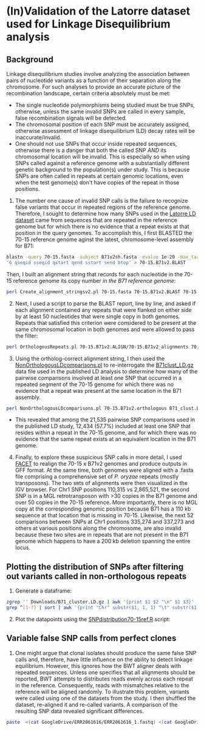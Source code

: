 # (In)Validation of the Latorre dataset used for Linkage Disequilibrium analysis

## Background
Linkage disequilibrium studies involve analyzing the association between pairs of nucleotide variants as a function of their separation along the chromosome. For such analyses to provide an accurate picture of the recombination landscape, certain criteria absolutely must be met:
- The single nucleotide polymorphisms being studied must be true SNPs, otherwise, unless the same invalid SNPs are called in every sample, false recombination signals will be detected.
- The chromosomal position of each SNP must be accurately assigned, otherwise assessment of linkage disequilibrium (LD) decay rates will be inaccurate/invalid.
- One should not use SNPs that occur inside repeated sequences, otherwise there is a danger that both the called SNP *AND* its chromosomal location will be invalid. This is especially so when using SNPs called against a reference genome with a substantially different genetic background to the population(s) under study. This is because SNPs are often called in repeats at certain genomic locations, even when the test genome(s) don't have copies of the repeat in those positions.

1. The number one cause of invalid SNP calls is the failure to recognize false variants that occur in repeated regions of the reference genome. Therefore, I sought to determine how many SNPs used in the [Latorre LD dataset](https://github.com/Burbano-Lab/wheat-clonal-linage/blob/main/data/04_Recombination/B71_cluster.LD.gz) came from sequences that are repeated in the reference genome but for which there is no evidence that a repeat exists at that position in the query genomes. To accomplish this, I first BLASTED the 70-15 reference genome aginst the latest, chromosome-level assembly for B71:
```bash
blastn -query 70-15.fasta -subject B71v2sh.fasta -evalue 1e-20 -max_target_seqs 20000 -outfmt \
'6 qseqid sseqid qstart qend sstart send btop' > 70-15.B71v2.BLAST
```
Then, I built an alignment string that records for each nucleotide in the 70-15 reference genome its copy number *in the B71 reference genome*:
```bash
perl Create_alignment_stringsv2.pl 70-15.fasta 70-15.B71v2.BLAST 70-15.B71v2.ALIGN
```
2. Next, I used a script to parse the BLAST report, line by line, and asked if each alignment contained any repeats that were flanked on either side by at least 50 nucleotides that were single copy in both genomes. Repeats that satisfied this criterion were considered to be present at the same chromosomal location in both genomes and were allowed to pass the filter:
```bash
perl OrthologousRepeats.pl 70-15.B71v2.ALIGN/70-15.B71v2_alignments 70-15.B71v2.BLAST
```
3. Using the ortholog-correct alignment string, I then used the [NonOrthologousLDcomparisons.pl](/scripts/NonOrthologousLDcomparisons.pl) to re-interrogate the [B71clust_LD.gz](https://github.com/Burbano-Lab/wheat-clonal-linage/blob/main/data/04_Recombination/B71_cluster.LD.gz) data file used in the published LD analysis to determine how many of the pairwise comparisons involved at least one SNP that occurred in a repeated segment of the 70-15 genome for which there was no evidence that a repeat was present at the same location in the B71 assembly.
```bash
perl NonOrthologousLDcomparisons.pl 70-15.B71v2.orthologous B71_clust.LD.gz
```
- This revealed that among the 21,535 pairwise SNP comparisons used in the published LD study, 12,434 (57.7%) included at least one SNP that resides within a repeat in the 70-15 genome, and for which there was no evidence that the same repeat exists at an equivalent location in the B71 genome.

4. Finally, to explore these suspicious SNP calls in more detail, I used [FACET]() to realign the 70-15 x B71v2 genomes and produce outputs in GFF format. At the same time, both genomes were aligned with a .fasta file comprising a comprehensive set of *P. oryzae* repeats (mostly transposons). The two sets of alignments were then visualized in the IGV browser. For Chr1 SNP positions 110,315 vs 2,865,521, the second SNP is in a MGL retrotransposon with >30 copies in the B71 genome and over 50 copies in the 70-15 reference. More importantly, there is no MGL copy at the corresponding genomic position because B71 has a 110 kb sequence at that location that is missing in 70-15. Likewise, the next 52 comparisons between SNPs at Chr1 positions 335,274 and 337,273 and others at various positions along the chromosome, are also invalid because these two sites are in repeats that are not present in the B71 genome which happens to have a 200 kb deletion spanning the entire locus.
## Plotting the distribution of SNPs after filtering out variants called in non-orthologous repeats
1. Generate a dataframe:
```bash
zgrep '' Downloads/B71_cluster.LD.gz | awk '{print $1 $2 "\n" $1 $3}' | grep -v super | \
grep ^[1-7] | sort | awk '{print "Chr" substr($1, 1, 1) "\t" substr($1, 2, 7)}' > LD_data_distr.txt
```
2. Plot the datapoints using the [SNPdistribution70-15ref.R](/scripts/SNPdistribution70-15ref.R) script:

## Variable false SNP calls from perfect clones
1. One might argue that clonal isolates should produce the same false SNP calls and, therefore, have little influence on the ability to detect linkage equilibrium. However, this ignores how the BWT aligner deals with repeated sequences. Unless one specifies that all alignments should be reported, BWT attempts to distributes reads evenly across each repeat in the reference. Consequently, reads with mismatches relative to the reference will be aligned randomly. To illustrate this problem, variants were called using one of the datasets from the study. I then shuffled the dataset, re-aligned it and re-called variants. A comparison of the resulting SNP data revealed significant differences.
```bash
paste  <(cat GoogleDrive/ERR2061616/ERR2061616_1.fastq) <(cat GoogleDrive/ERR2061616/ERR2061616_2.fastq) | paste - - - -  | shuf | awk -F'\t' '{OFS="\n"; print $1,$3,$5,$7 > "random.1.fq"; print $2,$4,$6,$8 > "random.2.fq"}'
```
